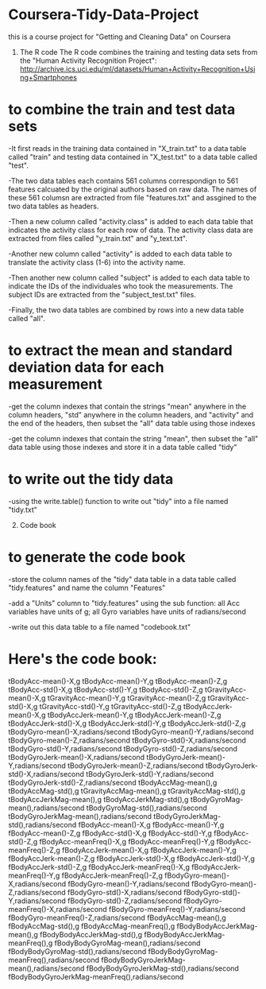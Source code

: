 # Coursera-Tidy-Data-Project
this is a course project for "Getting and Cleaning Data" on Coursera

1. The R code
The R code combines the training and testing data sets from the "Human Activity Recognition Project":
http://archive.ics.uci.edu/ml/datasets/Human+Activity+Recognition+Using+Smartphones

# to combine the train and test data sets
-It first reads in the training data contained in "X_train.txt" to a data table called "train" and testing data contained in "X_test.txt" to a data table called "test". 

-The two data tables each contains 561 columns correspondign to 561 features calcuated by the original authors based on raw data. The names of these 561 columsn are extracted from file "features.txt" and assgined to the two data tables as headers.

-Then a new column called "activity.class" is added to each data table that indicates the activity class for each row of data. The activity class data are extracted from files called "y_train.txt" and "y_text.txt". 

-Another new column called "activity" is added to each data table to translate the activity class (1-6) into the activity name. 

-Then another new column called "subject" is added to each data table to indicate the IDs of the individuales who took the measurements. The subject IDs are extracted from the "subject_test.txt" files.

-Finally, the two data tables are combined by rows into a new data table called "all".

# to extract the mean and standard deviation data for each measurement
-get the column indexes that contain the strings "mean" anywhere in the column headers, "std" anywhere in the column headers, and "activity" and the end of the headers, then subset the "all" data table using those indexes

-get the column indexes that contain the string "mean", then subset the "all" data table using those indexes and store it in a data table called "tidy"

# to write out the tidy data
-using the write.table() function to write out "tidy" into a file named "tidy.txt"

2. Code book
# to generate the code book
-store the column names of the "tidy" data table in a data table called "tidy.features" and name the column "Features"

-add a "Units" column to "tidy.features" using the sub function: all Acc variables have units of g; all Gyro variables have units of radians/second

-write out this data table to a file named "codebook.txt"

# Here's the code book:
tBodyAcc-mean()-X,g
tBodyAcc-mean()-Y,g
tBodyAcc-mean()-Z,g
tBodyAcc-std()-X,g
tBodyAcc-std()-Y,g
tBodyAcc-std()-Z,g
tGravityAcc-mean()-X,g
tGravityAcc-mean()-Y,g
tGravityAcc-mean()-Z,g
tGravityAcc-std()-X,g
tGravityAcc-std()-Y,g
tGravityAcc-std()-Z,g
tBodyAccJerk-mean()-X,g
tBodyAccJerk-mean()-Y,g
tBodyAccJerk-mean()-Z,g
tBodyAccJerk-std()-X,g
tBodyAccJerk-std()-Y,g
tBodyAccJerk-std()-Z,g
tBodyGyro-mean()-X,radians/second
tBodyGyro-mean()-Y,radians/second
tBodyGyro-mean()-Z,radians/second
tBodyGyro-std()-X,radians/second
tBodyGyro-std()-Y,radians/second
tBodyGyro-std()-Z,radians/second
tBodyGyroJerk-mean()-X,radians/second
tBodyGyroJerk-mean()-Y,radians/second
tBodyGyroJerk-mean()-Z,radians/second
tBodyGyroJerk-std()-X,radians/second
tBodyGyroJerk-std()-Y,radians/second
tBodyGyroJerk-std()-Z,radians/second
tBodyAccMag-mean(),g
tBodyAccMag-std(),g
tGravityAccMag-mean(),g
tGravityAccMag-std(),g
tBodyAccJerkMag-mean(),g
tBodyAccJerkMag-std(),g
tBodyGyroMag-mean(),radians/second
tBodyGyroMag-std(),radians/second
tBodyGyroJerkMag-mean(),radians/second
tBodyGyroJerkMag-std(),radians/second
fBodyAcc-mean()-X,g
fBodyAcc-mean()-Y,g
fBodyAcc-mean()-Z,g
fBodyAcc-std()-X,g
fBodyAcc-std()-Y,g
fBodyAcc-std()-Z,g
fBodyAcc-meanFreq()-X,g
fBodyAcc-meanFreq()-Y,g
fBodyAcc-meanFreq()-Z,g
fBodyAccJerk-mean()-X,g
fBodyAccJerk-mean()-Y,g
fBodyAccJerk-mean()-Z,g
fBodyAccJerk-std()-X,g
fBodyAccJerk-std()-Y,g
fBodyAccJerk-std()-Z,g
fBodyAccJerk-meanFreq()-X,g
fBodyAccJerk-meanFreq()-Y,g
fBodyAccJerk-meanFreq()-Z,g
fBodyGyro-mean()-X,radians/second
fBodyGyro-mean()-Y,radians/second
fBodyGyro-mean()-Z,radians/second
fBodyGyro-std()-X,radians/second
fBodyGyro-std()-Y,radians/second
fBodyGyro-std()-Z,radians/second
fBodyGyro-meanFreq()-X,radians/second
fBodyGyro-meanFreq()-Y,radians/second
fBodyGyro-meanFreq()-Z,radians/second
fBodyAccMag-mean(),g
fBodyAccMag-std(),g
fBodyAccMag-meanFreq(),g
fBodyBodyAccJerkMag-mean(),g
fBodyBodyAccJerkMag-std(),g
fBodyBodyAccJerkMag-meanFreq(),g
fBodyBodyGyroMag-mean(),radians/second
fBodyBodyGyroMag-std(),radians/second
fBodyBodyGyroMag-meanFreq(),radians/second
fBodyBodyGyroJerkMag-mean(),radians/second
fBodyBodyGyroJerkMag-std(),radians/second
fBodyBodyGyroJerkMag-meanFreq(),radians/second



